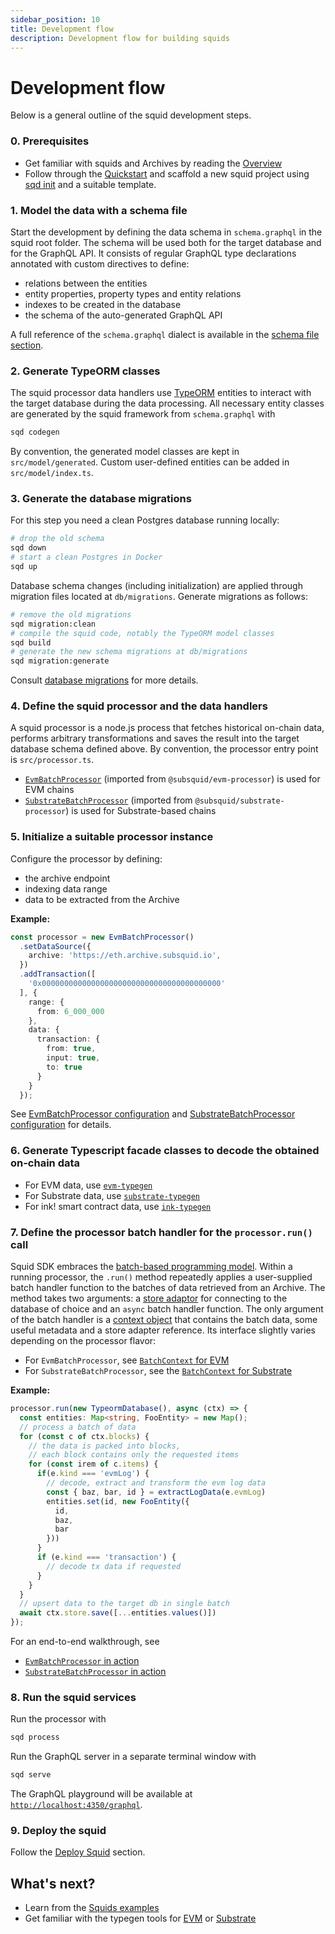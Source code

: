 ```yaml
---
sidebar_position: 10
title: Development flow
description: Development flow for building squids
---
```


# Development flow

Below is a general outline of the squid development steps. 

### 0. Prerequisites

- Get familiar with squids and Archives by reading the [Overview](/basics/overview)
- Follow through the [Quickstart](/quickstart) and scaffold a new squid project using [sqd init](/squid-cli/init) and a suitable template.

### 1. Model the data with a schema file

Start the development by defining the data schema in `schema.graphql` in the squid root folder. The schema will be used both for the target database and for the GraphQL API. It consists of regular GraphQL type declarations annotated with custom directives to define:
- relations between the entities
- entity properties, property types and entity relations 
- indexes to be created in the database
- the schema of the auto-generated GraphQL API

A full reference of the `schema.graphql` dialect is available in the [schema file section](/basics/schema-file).

### 2. Generate TypeORM classes

The squid processor data handlers use [TypeORM](https://typeorm.io) entities
to interact with the target database during the data processing. All necessary entity classes are
generated by the squid framework from `schema.graphql` with 
```bash
sqd codegen
```

By convention, the generated model classes are kept in `src/model/generated`. Custom user-defined entities can
be added in `src/model/index.ts`.

### 3. Generate the database migrations

For this step you need a clean Postgres database running locally:
```bash
# drop the old schema
sqd down
# start a clean Postgres in Docker
sqd up
```

Database schema changes (including initialization) are applied through migration files located at `db/migrations`. Generate migrations as follows:
```bash
# remove the old migrations
sqd migration:clean
# compile the squid code, notably the TypeORM model classes
sqd build
# generate the new schema migrations at db/migrations
sqd migration:generate
```

Consult [database migrations](/basics/db-migrations) for more details.

### 4. Define the squid processor and the data handlers

A squid processor is a node.js process that fetches historical on-chain data, performs arbitrary transformations and saves the result into the target database schema defined above. By convention, the processor entry point is `src/processor.ts`.

- [`EvmBatchProcessor`](/evm-indexing) (imported from `@subsquid/evm-processor`) is used for EVM chains
- [`SubstrateBatchProcessor`](/substrate-indexing) (imported from `@subsquid/substrate-processor`) is used for Substrate-based chains



### 5. Initialize a suitable processor instance 

Configure the processor by defining:
- the archive endpoint
- indexing data range
- data to be extracted from the Archive

**Example:**
```ts
const processor = new EvmBatchProcessor()
  .setDataSource({
    archive: 'https://eth.archive.subsquid.io',
  })
  .addTransaction([
    '0x0000000000000000000000000000000000000000'
  ], {
    range: {
      from: 6_000_000
    },
    data: {
      transaction: {
        from: true,
        input: true,
        to: true
      }
    }
  });
```

See [EvmBatchProcessor configuration](/evm-indexing/configuration) and [SubstrateBatchProcessor configuration](/substrate-indexing/configuration) for details.

### 6. Generate Typescript facade classes to decode the obtained on-chain data

- For EVM data, use [`evm-typegen`](/evm-indexing/squid-evm-typegen)
- For Substrate data, use [`substrate-typegen`](/substrate-indexing/squid-substrate-typegen)
- For ink! smart contract data, use [`ink-typegen`](https://github.com/subsquid/squid-sdk/tree/master/substrate/ink-typegen)

### 7. Define the processor batch handler for the `processor.run()` call

Squid SDK embraces the [batch-based programming model](/basics/batch-processing). Within a running processor, the `.run()` method repeatedly applies a user-supplied batch handler function to the batches of data retrieved from an Archive. The method takes two arguments: a [store adaptor](/basics/store) for connecting to the database of choice and an `async` batch handler function. The only argument of the batch handler is a [context object](/basics/processor-context) that contains the batch data, some useful metadata and a store adapter reference. Its interface slightly varies depending on the processor flavor:

- For `EvmBatchProcessor`, see [`BatchContext` for EVM](/evm-indexing/context-interfaces)
- For `SubstrateBatchProcessor`, see the [`BatchContext` for Substrate](/substrate-indexing/context-interfaces)

**Example:**
```ts
processor.run(new TypeormDatabase(), async (ctx) => {
  const entities: Map<string, FooEntity> = new Map();
  // process a batch of data 
  for (const c of ctx.blocks) {
    // the data is packed into blocks, 
    // each block contains only the requested items
    for (const irem of c.items) {
      if(e.kind === 'evmLog') {
        // decode, extract and transform the evm log data
        const { baz, bar, id } = extractLogData(e.evmLog)
        entities.set(id, new FooEntity({
          id,
          baz,
          bar
        })) 
      }
      if (e.kind === 'transaction') {
        // decode tx data if requested
      }
    }
  }
  // upsert data to the target db in single batch
  await ctx.store.save([...entities.values()])
});
```

For an end-to-end walkthrough, see

- [`EvmBatchProcessor` in action](/evm-indexing/batch-processor-in-action)
- [`SubstrateBatchProcessor` in action](/substrate-indexing/batch-processor-in-action)


### 8. Run the squid services

Run the processor with
```bash
sqd process
```

Run the GraphQL server in a separate terminal window with
```bash
sqd serve
```
The GraphQL playground will be available at [`http://localhost:4350/graphql`](http://localhost:4350/graphql).

### 9. Deploy the squid

Follow the [Deploy Squid](/deploy-squid) section.

## What's next?

- Learn from the [Squids examples](/examples)
- Get familiar with the typegen tools for [EVM](/evm-indexing/squid-evm-typegen) or [Substrate](/substrate-indexing/squid-substrate-typegen)
